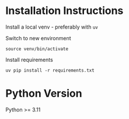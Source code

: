 # Installation Instructions
Install a local venv - preferably with `uv`

Switch to new environment

`source venv/bin/activate`

Install requirements

`uv pip install -r requirements.txt`

# Python Version
Python >= 3.11
